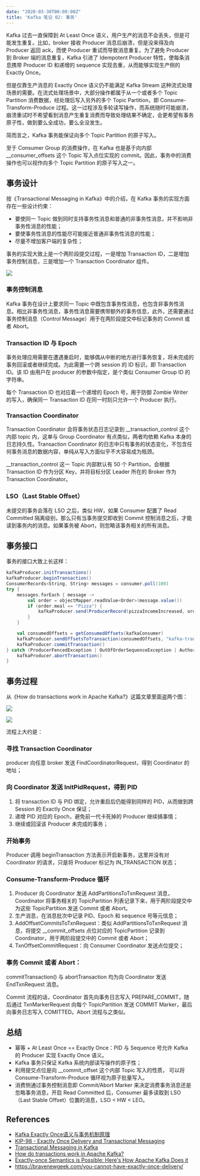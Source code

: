 ```yaml
---
date: "2020-03-30T00:00:00Z"
title: 'Kafka 笔记 02: 事务'
---
```


Kafka 过去一直保障到 At Least Once 语义，用户生产的消息不会丢失，但是可能发生重复。比如，broker 接收 Producer 消息后崩溃，但是没来得及向 Producer 返回 ack，而使 Producer 重试而导致消息重复。为了避免 Producer 到 Broker 端的消息重复，Kafka 引进了 Idempotent Producer 特性，使每条消息携带 Producer ID 和递增的 sequence 实现去重，从而能够实现生产侧的 Exactly Once。

但是仅靠生产消息的 Exactly Once 语义仍不能满足 Kafka Stream 这种流式处理场景的需要。在流式处理场景中，大部分操作都属于从一个或者多个 Topic Partition 消费数据，经处理后写入另外的多个 Topic Partition，即 Consume-Transform-Produce 过程。这一过程涉及多轮读写操作，而系统随时可能崩溃，崩溃重试时不希望看到消息产生重复消费而导致处理结果不确定，会更希望有事务原子性，做到要么全成功，要么全没发生。

简而言之，Kafka 事务能保证向多个 Topic Partition 的原子写入。

至于 Consumer Group 的消费操作，在 Kafka 也是基于向内部 __consumer_offsets 这个 Topic 写入点位实现的 commit。因此，事务中的消费操作也可以视作向多个 Topic Partition 的原子写入之一。

## 事务设计

按《Transactional Messaging in Kafka》中的介绍，在 Kafka 事务的实现方面存在一些设计约束：

* 要使同一 Topic 做到同时支持事务性消息和普通的非事务性消息，并不影响非事务性消息的性能；
* 要使事务性消息的性能尽可能接近普通非事务性消息的性能；
* 尽量不增加客户端的复杂性；

事务的实现大致上是一个两阶段提交过程，一是增加 Transaction ID，二是增加事务控制消息，三是增加一个 Transaction Coordinator 组件。

![](/images/kafka-transaction-summary.png)

### 事务控制消息

Kafka 事务在设计上要求同一 Topic 中既包含事务性消息，也包含非事务性消息。相比非事务性消息，事务性消息需要携带额外的事务信息，此外，还需要通过事务控制消息（Control Message）用于在两阶段提交中标记事务的 Commit 或者 Abort。

### Transaction ID 与 Epoch

事务处理应用需要在遭遇重启时，能够偶从中断的地方进行事务恢复，将未完成的事务回滚或者继续完成。为此需要一个跨 session 的 ID 标识，即 Transaction ID。该 ID 由用户在 producer 的参数中指定，是个类似 Consumer Group ID 的字符串。

每个 Transaction ID 也对应着一个递增的 Epoch 号，用于防御 Zombie Writer 的写入，确保同一 Transaction ID 在同一时刻只允许一个 Producer 执行。

### Transaction Coordinator

Transaction Coordinator 会将事务状态日志记录到 __transaction_control 这个内部 topic 内，这单与 Group Coordinator 有点类似，两者均依赖 Kafka 本身的日志持久性。Transaction Coordinator 的日志中只有事务的状态变化，不包含任何事务消息的数据内容，单纯从写入方面似乎不大容易成为瓶颈。

__transaction_control 这一 Topic 内部默认有 50 个 Partition，会根据 Transaction ID 作为分区 Key，并将目标分区 Leader 所在的 Broker 作为 Transaction Coordinator。

### LSO（Last Stable Offset）

未提交的事务会落在 LSO 之后，类似 HW，如果 Consumer 配置了 Read Committed 隔离级别，那么只有当事务提交即收到 Commit 控制消息之后，才能读到事务内的消息。如果事务被 Abort，则忽略该事务相关的所有消息。

## 事务接口

事务的接口大致上长这样：

```scala
kafkaProducer.initTransactions()
kafkaProducer.beginTransaction()
ConsumerRecords<String, String> messages = consumer.poll(100)
try {
    messages.forEach { message ->
        val order = objectMapper.readValue<Order>(message.value())
        if (order.meal == "Pizza") {
            kafkaProducer.send(ProducerRecord(pizzaIncomeIncreased, order.value))
        }
    }

    val consumedOffsets = getConsumedOffsets(kafkaConsumer)
    kafkaProducer.sendOffsetsToTransaction(consumedOffsets, "kafka-transactions-group")
    kafkaProducer.commitTransaction()
} catch (ProducerFencedException | OutOfOrderSequenceException | AuthorizationException e) {
    kafkaProducer.abortTransaction()
}
```

## 事务过程

从《How do transactions work in Apache Kafka?》这篇文章里面盗两个图：

![](/images/kafka-transaction-flow.png)

![](/images/kafka-transaction-state.png)

流程上大约是：

### 寻找 Transaction Coordinator

producer 向任意 broker 发送 FindCoordinatorRequest，得到 Coordinator 的地址；

### 向 Coordinator 发送 InitPidRequest，得到 PID

1. 将 transaction ID 与 PID 绑定，允许重启后仍能得到同样的 PID，从而做到跨 Session 的 Exactly Once 保证；
2. 递增 PID 对应的 Epoch，避免前一代卡死掉的 Producer 继续搞事情；
3. 继续或回滚该 Producer 未完成的事务；

### 开始事务

Producer 调用 beginTransaction 方法表示开启新事务，这里并没有对 Coordinator 的请求，只是将 Producer 标记为 IN_TRANSACTION 状态；

### Consume-Transform-Produce 循环

1. Producer 向 Coordinator 发送 AddPartitionsToTxnRequest 消息，Coordinator 将事务相关的 TopicPartition 列表记录下来，用于两阶段提交中为这些 TopicPartition 发送 Commit 或者 Abort。
2. 生产消息，在消息批次中记录 PID、Epoch 和 sequence 号等元信息；
3. AddOffsetCommitsToTxnRequest：类似 AddPartitionsToTxnRequest 消息，将提交 __commit_offsets 点位对应的 TopicPartition 记录到 Coordinator，用于两阶段提交中的 Commit 或者 Abort；
4. TxnOffsetCommitRequest：向 Consumer Coordinator 发送点位提交；

### 事务 Commit 或者 Abort：

commitTransaction() 与 abortTransaction 均为向 Coordinator 发送 EndTxnRequest 消息。

Commit 流程的话，Coordinator 首先向事务日志写入 PREPARE_COMMIT，随后通过 TxnMarkerRequest 向每个 TopicPartition 发送 COMMIT Marker，最后向事务日志写入 COMITTED。Abort 流程与之类似。

## 总结

* 幂等 + At Least Once == Exactly Once：PID 与 Sequence 号允许 Kafka 的 Producer 实现 Exactly Once 语义。
* Kafka 事务只保证 Kafka 系统内部读写操作的原子性；
* 利用提交点位是向 __commit_offset 这个内部 Topic 写入的性质， 可以将 Consume-Transform-Produce 循环视为原子批量写入。
* 消费侧通过事务控制消息即 Commit/Abort Marker 来决定消费事务消息还是忽略事务消息，开启 Read Committed 后，Consumer 最多读取到 LSO（Last Stable Offset）位置的消息，LSO < HW < LEO。

## References

* [Kafka Exactly Once语义与事务机制原理](http://www.jasongj.com/kafka/transaction/)
* [KIP-98 - Exactly Once Delivery and Transactional Messaging](https://cwiki.apache.org/confluence/display/KAFKA/KIP-98+-+Exactly+Once+Delivery+and+Transactional+Messaging) 
* [Transactional Messaging in Kafka](https://cwiki.apache.org/confluence/display/KAFKA/Transactional+Messaging+in+Kafka)
* [How do transactions work in Apache Kafka?](https://chrzaszcz.dev/2019/12/kafka-transactions/)
* [Exactly-once Semantics is Possible: Here's How Apache Kafka Does it](https://www.confluent.io/blog/exactly-once-semantics-are-possible-heres-how-apache-kafka-does-it/)
* <https://bravenewgeek.com/you-cannot-have-exactly-once-delivery/>
